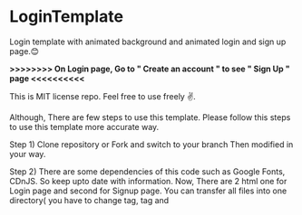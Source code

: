 # LoginTemplate
Login template with animated background and animated login and sign up page.😊

**>>>>>>>> On Login page, Go to " Create an account " to see " Sign Up " page <<<<<<<<<<**

This is MIT license repo. Feel free to use freely ✌. 

Although, There are few steps to use this template. Please follow this steps to use this template more accurate way.

Step 1) Clone repository or Fork and switch to your branch Then modified in your way.

Step 2) There are some dependencies of this code such as Google Fonts, CDnJS. So keep upto date with information.
        Now, There are 2 html one for Login page and second for Signup page. You can transfer all files into one directory( you have to change <link> tag, <a> tag and
        <script> tag "src" location). Also, there are no action or no href set to submit <button> tag in both HTML page, you have to do it yourself.
        Signup Page has check box of term and condition, which can be removed eassily in HTML. 
          
Step 3) There is ( <footer> ) tag which includes owner name and github profile link, remove it otherwise change to your's preference. The icon of page is from copyrights             free site so feel free to keep it or change it.

Step 4) Enjoy. Happy codding.
          
Background animation thanks to Roland Warmerdam. Check out his work https://codepen.io/Rowno 

**Fork or star My repo and follow me on github.**

**Thank you!!!🥰❤**
       

